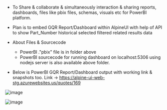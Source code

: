* To Share & collaborate & simultaneously interaction & sharing reports, dashboards, files like pbix files, schemas, visuals etc for PowerBI platform. 
* Plan is to embed GQR Report/Dashboard within AlpineUI with help of API to show Part_Number historical selected filtered related results data

* About Files & Sourcecode
  * PowerBI ."pbix" file is in folder above
  * PowerBI sourcecode for running dashboard on localhost:5306 using nodejs server is also available above folder. 

* Below is PowerBI GQR Report/Dashboard output with working link & snapshots too.
Link -> https://alpine-ui-web-stg.azurewebsites.us/quotes/169

![image](https://github.com/user-attachments/assets/45c1308b-e9f4-4f6a-9e64-a54d0d579970)

![image](https://github.com/user-attachments/assets/aeeb9d54-ff61-4b78-99e1-185cbf7bb54b)
